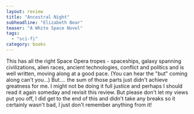 ```yaml
---
layout: review
title: "Ancestral Night"
subheadline: "Elizabeth Bear"
teaser: "A White Space Novel"
tags:
  - "sci-fi"
category: books
---
```


This has all the right Space Opera tropes - spaceships, galaxy spanning civilizations, alien races, ancient technologies, conflict and politics and is well written,
moving along at a good pace. (You can hear the "but" coming along can't you...) But.... the sum of those parts just didn't achieve
greatness for me. I might not be doing it full justice and perhaps I should read it again someday and revisit this review. But please
don't let my views put you off, I did get to the end of this and didn't take any breaks so it certainly wasn't bad, I just don't
remember anything from it!

